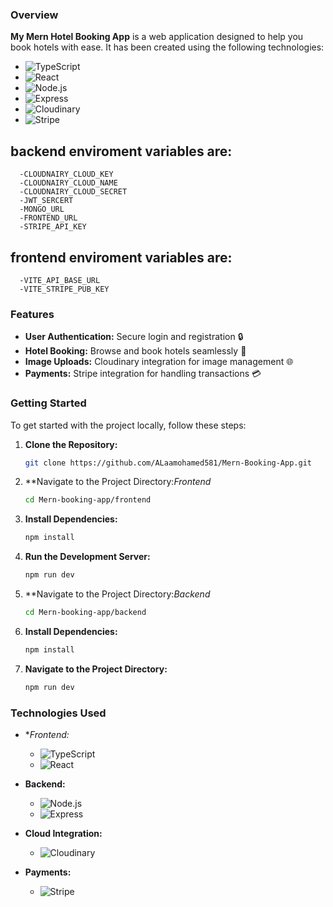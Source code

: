 

### Overview

**My Mern Hotel Booking App** is a web application designed to help you book hotels with ease. It has been created using the following technologies:

- ![TypeScript](https://img.shields.io/badge/-TypeScript-007ACC?logo=typescript&logoColor=white)
- ![React](https://img.shields.io/badge/-React-61DAFB?logo=react&logoColor=white)
- ![Node.js](https://img.shields.io/badge/-Node.js-339933?logo=node.js&logoColor=white)
- ![Express](https://img.shields.io/badge/-Express.js-000000?logo=express&logoColor=white)
- ![Cloudinary](https://img.shields.io/badge/-Cloudinary-3276D8?logo=cloudinary&logoColor=white)
- ![Stripe](https://img.shields.io/badge/-Stripe-635BFF?logo=stripe&logoColor=white)

## backend enviroment variables are:
      -CLOUDNAIRY_CLOUD_KEY
      -CLOUDNAIRY_CLOUD_NAME
      -CLOUDNAIRY_CLOUD_SECRET
      -JWT_SERCERT
      -MONGO_URL
      -FRONTEND_URL
      -STRIPE_API_KEY
## frontend enviroment variables are:
      -VITE_API_BASE_URL
      -VITE_STRIPE_PUB_KEY

### Features

- **User Authentication:** Secure login and registration 🔒
- **Hotel Booking:** Browse and book hotels seamlessly 🏨
- **Image Uploads:** Cloudinary integration for image management 🌐
- **Payments:** Stripe integration for handling transactions 💳

### Getting Started

To get started with the project locally, follow these steps:

1. **Clone the Repository:**
   ```bash
   git clone https://github.com/ALaamohamed581/Mern-Booking-App.git
   ```

2. **Navigate to the Project Directory:*Frontend*
   ```bash
   cd Mern-booking-app/frontend
   ```

3. **Install Dependencies:**
   ```bash
   npm install
   ```
4. **Run the Development Server:**
   ```bash
   npm run dev
   ```
5. **Navigate to the Project Directory:*Backend*
   ```bash
   cd Mern-booking-app/backend
   ```
6. **Install Dependencies:**
   ```bash
   npm install
   ```
7. **Navigate to the Project Directory:**
   ```bash
   npm run dev
   ```



### Technologies Used

- **Frontend:*
  - ![TypeScript](https://img.shields.io/badge/-TypeScript-007ACC?logo=typescript&logoColor=white)
  - ![React](https://img.shields.io/badge/-React-61DAFB?logo=react&logoColor=white)

- **Backend:**
  - ![Node.js](https://img.shields.io/badge/-Node.js-339933?logo=node.js&logoColor=white)
  - ![Express](https://img.shields.io/badge/-Express.js-000000?logo=express&logoColor=white)

- **Cloud Integration:**
  - ![Cloudinary](https://img.shields.io/badge/-Cloudinary-3276D8?logo=cloudinary&logoColor=white)

- **Payments:**
  - ![Stripe](https://img.shields.io/badge/-Stripe-635BFF?logo=stripe&logoColor=white)

